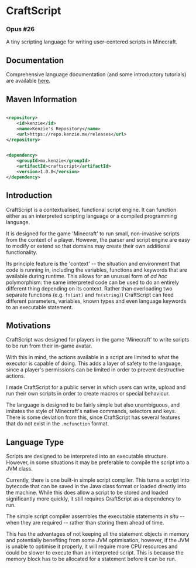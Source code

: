 CraftScript
=====

### Opus #26

A tiny scripting language for writing user-centered scripts in Minecraft.

## Documentation

Comprehensive language documentation (and some introductory tutorials) are
available [here](https://craftscript.kenzie.mx).

## Maven Information

```xml

<repository>
    <id>kenzie</id>
    <name>Kenzie's Repository</name>
    <url>https://repo.kenzie.mx/releases</url>
</repository>
``` 

```xml

<dependency>
    <groupId>mx.kenzie</groupId>
    <artifactId>craftscript</artifactId>
    <version>1.0.0</version>
</dependency>
```

## Introduction

CraftScript is a contextualised, functional script engine.
It can function either as an interpreted scripting language or a compiled programming language.

It is designed for the game 'Minecraft' to run small, non-invasive scripts from the context of a player.
However, the parser and script engine are easy to modify or extend so that domains may create their own additional
functionality.

Its principle feature is the 'context' -- the situation and environment that code is running in, including the
variables, functions and keywords that are available during runtime.
This allows for an unusual form of *ad hoc* polymorphism: the same interpreted code can be used to do an entirely
different thing
depending on its context.
Rather than overloading two separate functions (e.g. `fn(int)` and `fn(string)`) CraftScript can feed different
parameters, variables, known types and even language keywords to an executable statement.

## Motivations

CraftScript was designed for players in the game 'Minecraft' to write scripts to be run from their in-game avatar.

With this in mind, the actions available in a script are limited to what the executor is capable of doing.
This adds a layer of safety to the language, since a player's permissions can be limited in order to prevent destructive
actions.

I made CraftScript for a public server in which users can write, upload and run their own scripts in order
to create macros or special behaviour.

The language is designed to be fairly simple but also unambiguous, and imitates the style of Minecraft's native
commands, selectors and keys. \
There is some deviation from this, since CraftScript has several features that do not exist in the `.mcfunction` format.

## Language Type

Scripts are designed to be interpreted into an executable structure.
However, in some situations it may be preferable to compile the script into a JVM class.

Currently, there is one built-in simple script compiler.
This turns a script into bytecode that can be saved in the Java class format or loaded directly into the machine.
While this does allow a script to be stored and loaded significantly more quickly, it still requires CraftScript as a
dependency to run.

The simple script compiler assembles the executable statements _in situ_ -- when they are required -- rather than
storing them ahead of time.

This has the advantages of not keeping all the statement objects in memory and potentially benefiting from some JVM
optimisation, however, if the JVM is unable to optimise it properly, it will require more CPU resources and could be
slower to execute than an interpreted script. This is because the memory block has to be allocated for a statement
before it can be run.

